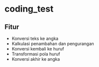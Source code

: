# coding_test

## Fitur
- Konversi teks ke angka
- Kalkulasi penambahan dan pengurangan
- Konversi kembali ke huruf
- Transformasi pola huruf
- Konversi akhir ke angka
